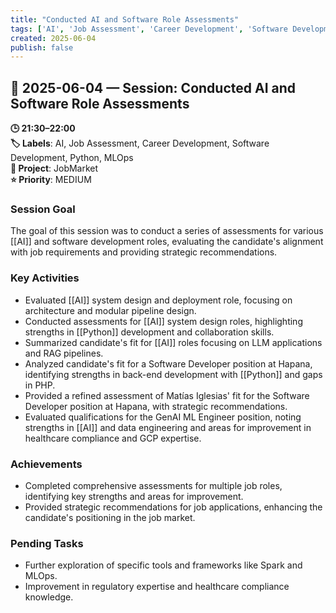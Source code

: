 ```yaml
---
title: "Conducted AI and Software Role Assessments"
tags: ['AI', 'Job Assessment', 'Career Development', 'Software Development', 'Python', 'MLOps']
created: 2025-06-04
publish: false
---
```


## 📅 2025-06-04 — Session: Conducted AI and Software Role Assessments

**🕒 21:30–22:00**  
**🏷️ Labels**: AI, Job Assessment, Career Development, Software Development, Python, MLOps  
**📂 Project**: JobMarket  
**⭐ Priority**: MEDIUM  


### Session Goal
The goal of this session was to conduct a series of assessments for various [[AI]] and software development roles, evaluating the candidate's alignment with job requirements and providing strategic recommendations.

### Key Activities
- Evaluated [[AI]] system design and deployment role, focusing on architecture and modular pipeline design.
- Conducted assessments for [[AI]] system design roles, highlighting strengths in [[Python]] development and collaboration skills.
- Summarized candidate's fit for [[AI]] roles focusing on LLM applications and RAG pipelines.
- Analyzed candidate's fit for a Software Developer position at Hapana, identifying strengths in back-end development with [[Python]] and gaps in PHP.
- Provided a refined assessment of Matías Iglesias' fit for the Software Developer position at Hapana, with strategic recommendations.
- Evaluated qualifications for the GenAI ML Engineer position, noting strengths in [[AI]] and data engineering and areas for improvement in healthcare compliance and GCP expertise.

### Achievements
- Completed comprehensive assessments for multiple job roles, identifying key strengths and areas for improvement.
- Provided strategic recommendations for job applications, enhancing the candidate's positioning in the job market.

### Pending Tasks
- Further exploration of specific tools and frameworks like Spark and MLOps.
- Improvement in regulatory expertise and healthcare compliance knowledge.
